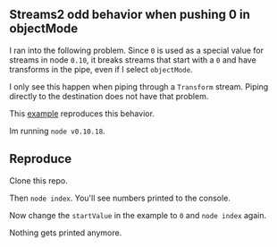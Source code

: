 ## Streams2 odd behavior when pushing 0 in objectMode

I ran into the following problem. Since `0` is used as a special value for streams in node `0.10`, it breaks streams
that start with a `0` and have transforms in the pipe, even if I select `objectMode`.

I only see this happen when piping through a `Transform` stream. Piping directly to the destination does not have that
problem.

This [example](https://github.com/thlorenz/Streams2TransformPush0Bug/blob/master/index.js#L8) reproduces this behavior.

Im running `node v0.10.18`.

## Reproduce

Clone this repo.

Then `node index`. You'll see numbers printed to the console.

Now change the `startValue` in the example to `0` and `node index` again.

Nothing gets printed anymore.
